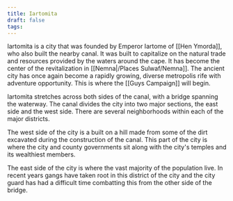 ```yaml
---
title: Iartomita
draft: false
tags:
---
```

Iartomita is a city that was founded by Emperor Iartome of [[Hen Ymorda]], who also built the nearby canal. It was built to capitalize on the natural trade and resources provided by the waters around the cape. It has become the center of the revitalization in [[Nemna|/Places Sulwaf/Nemna]]. The ancient city has once again become a rapidly growing, diverse metropolis rife with adventure opportunity. This is where the [[Guys Campaign]] will begin.

Iartomita stretches across both sides of the canal, with a bridge spanning the waterway. The canal divides the city into two major sections, the east side and the west side. There are several neighborhoods within each of the major districts. 

The west side of the city is a built on a hill made from some of the dirt excavated during the construction of the canal. This part of the city is where the city and county governments sit along with the city's temples and its wealthiest members. 

The east side of the city is where the vast majority of the population live. In recent years gangs have taken root in this district of the city and the city guard has had a difficult time combatting this from the other side of the bridge. 
